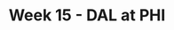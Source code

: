 ---
layout: game
title: Week 15 - DAL at PHI
season: 2004
game_id: 2004_15_DAL_PHI
away_team: DAL
home_team: PHI
---